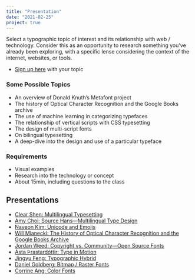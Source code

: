 ```yaml
---
title: "Presentation"
date: "2021-02-25"
project: true
---
```


Select a typographic topic of interest and its relationship with web / technology. Consider this as an opportunity to research something you’ve already been exploring, with a specific lense considering the context of the internet, websites, or tools. 

* [Sign up here](https://docs.google.com/spreadsheets/d/1PukQXcHrMdCvE0ijBvt5N1x78f-7cT9hS8c2WDI78Fs/edit#gid=0) with your topic

### Some Possible Topics

* An overview of Donald Knuth’s Metafont project
* The history of Optical Character Recognition and the Google Books archive
* The use of machine learning in categorizing typefaces
* The relationship of vertical scripts with CSS typesetting
* The design of multi-script fonts
* On bilingual typesetting
* A deep-dive into the design and use of a particular typeface

### Requirements
* Visual examples
* Research into the technology or concept
* About 15min, including questions to the class

## Presentations
<ul class="links">
	<li><a href="https://docs.google.com/presentation/d/17jFSaaN5hcJ-AnxlogneF04D6-O-ABsJeArl8oJ78ng/edit?usp=sharing" target="_blank">Clear Shen: Multilingual Typesetting</a></li>
	<li><a href="https://docs.google.com/presentation/d/1jG5dbEc5uuYiuE0PwhfE1S5Bu1hJMoy1rJZWB6qlbMM/edit?usp=sharing" target="_blank">Amy Choi: Source Hans—Multilingual Type Design</a></li>
	<li><a href="https://docs.google.com/presentation/u/0/d/1l0KAa6G_HW4EuHB4Eo-FXkDH1b_lSvlY6VP6TXPhrYw/edit?usp=sharing" target="_blank">Nayeon Kim: Unicode and Emojis</a></li>
	<li><a href="/pdf/Will-Mianecki_Web-Type.pdf" target="_blank">Will Mianecki: The History of Optical Character Recognition and the Google Books Archive</a></li>
	<li><a href="https://docs.google.com/presentation/d/1BQukhx_3ldVQ7sBi8wIL0fdczuAmpKqbMOymPZ6dSHM/edit#slide=id.p" target="_blank">Jordan Weed: Copyright vs. Community—Open Source Fonts</a></li>
	<li><a href="https://docs.google.com/presentation/d/1YUmX322-adDuiBTbscl6748y0IWAb5gTs3ERFei5uNU/edit?usp=sharing" target="_blank">Ásta Þrastardóttir: Type in Motion</a></li>
	<li><a href="https://docs.google.com/presentation/d/13dmo2yZobOoLgWvWZWOnBvnzP2iiqyCunRcHgWbU8Yo/edit#slide=id.gd34dc68d93_0_125" target="_blank">Jingyu Feng: Typographic Hybrid</a></li>
	<li><a href="https://docs.google.com/presentation/d/1oVqMtfNZoxA6bzhsm8_JHMbh8G1qOZLKtXyWrglHbPI/edit?usp=sharing" target="_blank">Daniel Goldberg: Bitmap / Raster Fonts</a></li>
	<li><a href="https://docs.google.com/presentation/d/13S788M64zDxlxnwHxsL0_HMq955xwIVLE8xQxwdZaJs/edit?usp=sharing" target="_blank">Corrine Ang: Color Fonts</a></li>
</ul>